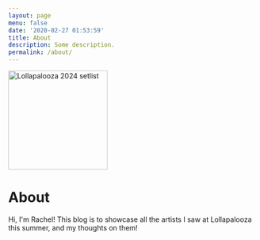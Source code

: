 ```yaml
---
layout: page
menu: false
date: '2020-02-27 01:53:59'
title: About
description: Some description.
permalink: /about/
---
```


<img src="/lolla.github.io/assets/img/uploads/lineup_raw.png" alt="Lollapalooza 2024 setlist" width="200">

# About

Hi, I'm Rachel! This blog is to showcase all the artists I saw at Lollapalooza this summer, and my thoughts on them!
